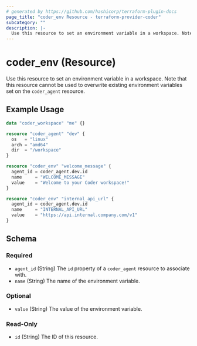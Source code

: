 ```yaml
---
# generated by https://github.com/hashicorp/terraform-plugin-docs
page_title: "coder_env Resource - terraform-provider-coder"
subcategory: ""
description: |-
  Use this resource to set an environment variable in a workspace. Note that this resource cannot be used to overwrite existing environment variables set on the coder_agent resource.
---
```


# coder_env (Resource)

Use this resource to set an environment variable in a workspace. Note that this resource cannot be used to overwrite existing environment variables set on the `coder_agent` resource.

## Example Usage

```terraform
data "coder_workspace" "me" {}

resource "coder_agent" "dev" {
  os   = "linux"
  arch = "amd64"
  dir  = "/workspace"
}

resource "coder_env" "welcome_message" {
  agent_id = coder_agent.dev.id
  name     = "WELCOME_MESSAGE"
  value    = "Welcome to your Coder workspace!"
}

resource "coder_env" "internal_api_url" {
  agent_id = coder_agent.dev.id
  name     = "INTERNAL_API_URL"
  value    = "https://api.internal.company.com/v1"
}
```

<!-- schema generated by tfplugindocs -->
## Schema

### Required

- `agent_id` (String) The `id` property of a `coder_agent` resource to associate with.
- `name` (String) The name of the environment variable.

### Optional

- `value` (String) The value of the environment variable.

### Read-Only

- `id` (String) The ID of this resource.
